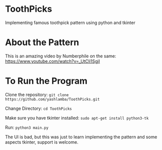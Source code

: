 # ToothPicks
Implementing famous toothpick pattern using python and tkinter

# About the Pattern
This is an amazing video by Numberphile on the same: https://www.youtube.com/watch?v=_UtCli1SgjI

# To Run the Program
Clone the repository: `git clone https://github.com/yashlamba/ToothPicks.git`

Change Directory: `cd ToothPicks`

Make sure you have tkinter installed: `sudo apt-get install python3-tk`

Run: `python3 main.py`


The UI is bad, but this was just to learn implementing the pattern and some aspects tkinter, support is welcome.


